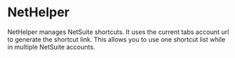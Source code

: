 # NetHelper
NetHelper manages NetSuite shortcuts. It uses the current tabs account url to generate the shortcut link. This allows you to use one shortcut list while in multiple NetSuite accounts.
